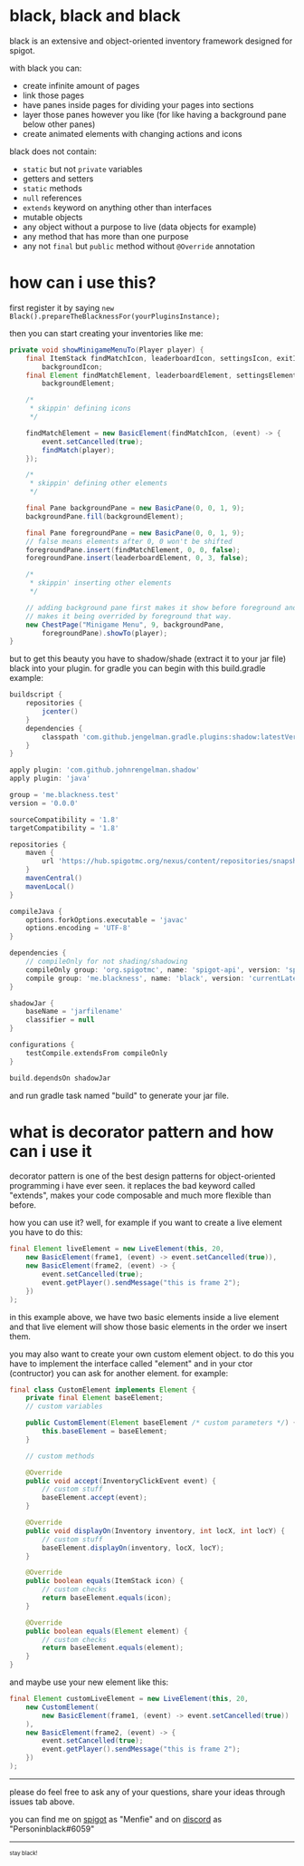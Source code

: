 # black, black and black

black is an extensive and object-oriented inventory framework designed for spigot.

with black you can:
- create infinite amount of pages
- link those pages
- have panes inside pages for dividing your pages into sections
- layer those panes however you like (for like having a background pane below other panes)
- create animated elements with changing actions and icons

black does not contain:
- `static` but not `private` variables
- getters and setters
- `static` methods
- `null` references
- `extends` keyword on anything other than interfaces
- mutable objects
- any object without a purpose to live (data objects for example)
- any method that has more than one purpose
- any not `final` but `public` method without `@Override` annotation

# how can i use this?

first register it by saying
`new Black().prepareTheBlacknessFor(yourPluginsInstance);`

then you can start creating your inventories like me:

```java
private void showMinigameMenuTo(Player player) {
    final ItemStack findMatchIcon, leaderboardIcon, settingsIcon, exitIcon,
        backgroundIcon;
    final Element findMatchElement, leaderboardElement, settingsElement, exitElement,
        backgroundElement;

    /*
     * skippin' defining icons
     */

    findMatchElement = new BasicElement(findMatchIcon, (event) -> {
        event.setCancelled(true);
        findMatch(player);
    });

    /*
     * skippin' defining other elements
     */

    final Pane backgroundPane = new BasicPane(0, 0, 1, 9);
    backgroundPane.fill(backgroundElement);

    final Pane foregroundPane = new BasicPane(0, 0, 1, 9);
    // false means elements after 0, 0 won't be shifted
    foregroundPane.insert(findMatchElement, 0, 0, false);
    foregroundPane.insert(leaderboardElement, 0, 3, false);

    /*
     * skippin' inserting other elements
     */

    // adding background pane first makes it show before foreground and
    // makes it being overrided by foreground that way.
    new ChestPage("Minigame Menu", 9, backgroundPane,
        foregroundPane).showTo(player);
}
```

but to get this beauty you have to shadow/shade (extract it to your jar file) black into your plugin.
for gradle you can begin with this build.gradle example:


```groovy
buildscript {
    repositories {
        jcenter()
    }
    dependencies {
        classpath 'com.github.jengelman.gradle.plugins:shadow:latestVersionNumber'
    }
}

apply plugin: 'com.github.johnrengelman.shadow'
apply plugin: 'java'

group = 'me.blackness.test'
version = '0.0.0'

sourceCompatibility = '1.8'
targetCompatibility = '1.8'

repositories {
    maven {
        url 'https://hub.spigotmc.org/nexus/content/repositories/snapshots/'
    }
    mavenCentral()
    mavenLocal()
}

compileJava {
    options.forkOptions.executable = 'javac'
    options.encoding = 'UTF-8'
}

dependencies {
    // compileOnly for not shading/shadowing
    compileOnly group: 'org.spigotmc', name: 'spigot-api', version: 'spigotVersion'
    compile group: 'me.blackness', name: 'black', version: 'currentLatestVersion'
}

shadowJar {
    baseName = 'jarfilename'
    classifier = null
}

configurations {
    testCompile.extendsFrom compileOnly
}

build.dependsOn shadowJar

```

and run gradle task named "build" to generate your jar file.

# what is decorator pattern and how can i use it
decorator pattern is one of the best design patterns for object-oriented
programming i have ever seen. it replaces the bad keyword called "extends", makes
your code composable and much more flexible than before.

how you can use it? well, for example if you want to create a live element you have
to do this:

```java
final Element liveElement = new LiveElement(this, 20,
    new BasicElement(frame1, (event) -> event.setCancelled(true)),
    new BasicElement(frame2, (event) -> {
        event.setCancelled(true);
        event.getPlayer().sendMessage("this is frame 2");
    })
);
```

in this example above, we have two basic elements inside a live element and that live element will
show those basic elements in the order we insert them.

you may also want to create your own custom element object. to do this you have to
implement the interface called "element" and in your ctor (contructor)
you can ask for another element. for example:

```java
final class CustomElement implements Element {
    private final Element baseElement;
    // custom variables

    public CustomElement(Element baseElement /* custom parameters */) {
        this.baseElement = baseElement;
    }

    // custom methods

    @Override
    public void accept(InventoryClickEvent event) {
        // custom stuff
        baseElement.accept(event);
    }

    @Override
    public void displayOn(Inventory inventory, int locX, int locY) {
        // custom stuff
        baseElement.displayOn(inventory, locX, locY);
    }

    @Override
    public boolean equals(ItemStack icon) {
        // custom checks
        return baseElement.equals(icon);
    }

    @Override
    public boolean equals(Element element) {
        // custom checks
        return baseElement.equals(element);
    }
}
```

and maybe use your new element like this:

```java
final Element customLiveElement = new LiveElement(this, 20,
    new CustomElement(
        new BasicElement(frame1, (event) -> event.setCancelled(true))
    ),
    new BasicElement(frame2, (event) -> {
        event.setCancelled(true);
        event.getPlayer().sendMessage("this is frame 2");
    })
);
```

----------

please do feel free to ask any of your questions, share your ideas through issues tab above.

you can find me on [spigot](https://spigotmc.org/) as "Menfie" and on [discord](https://discordapp.com/)
as "Personinblack#6059"

----------

<sub><sup>stay black!</sup><sub>
